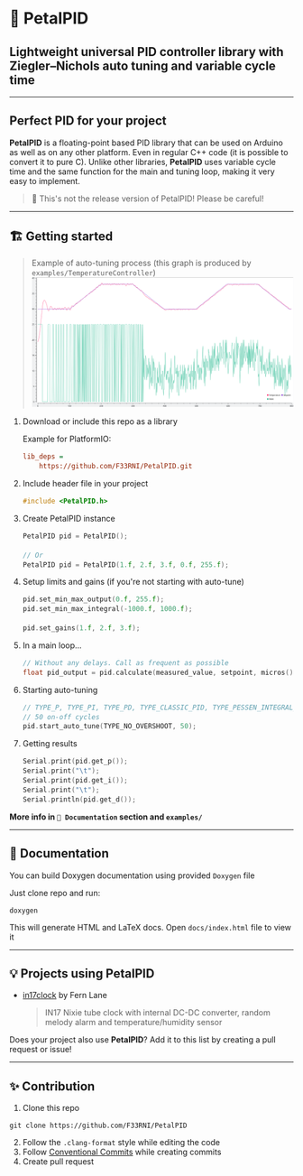 # 🌸 PetalPID

## Lightweight universal PID controller library with Ziegler–Nichols auto tuning and variable cycle time

----------

## Perfect PID for your project

**PetalPID** is a floating-point based PID library that can be used on Arduino as well as on any other platform. Even in regular C++ code (it is possible to convert it to pure C). Unlike other libraries, **PetalPID** uses variable cycle time and the same function for the main and tuning loop, making it very easy to implement.

> 🚧 This's not the release version of PetalPID! Please be careful!

----------

## 🏗️ Getting started

> Example of auto-tuning process (this graph is produced by `examples/TemperatureController`)
![Auto-tunning PID](assets/Snapshot%20[02:02:11].svg)

1. Download or include this repo as a library

    Example for PlatformIO:

    ```ini
    lib_deps =
        https://github.com/F33RNI/PetalPID.git
    ```

2. Include header file in your project

    ```cpp
    #include <PetalPID.h>
    ```

3. Create PetalPID instance

    ```cpp
    PetalPID pid = PetalPID();

    // Or
    PetalPID pid = PetalPID(1.f, 2.f, 3.f, 0.f, 255.f);
    ```

4. Setup limits and gains (if you're not starting with auto-tune)

    ```cpp
    pid.set_min_max_output(0.f, 255.f);
    pid.set_min_max_integral(-1000.f, 1000.f);
    
    pid.set_gains(1.f, 2.f, 3.f);
    ```

5. In a main loop...

    ```cpp
    // Without any delays. Call as frequent as possible
    float pid_output = pid.calculate(measured_value, setpoint, micros());
    ```

6. Starting auto-tuning

    ```cpp
    // TYPE_P, TYPE_PI, TYPE_PD, TYPE_CLASSIC_PID, TYPE_PESSEN_INTEGRAL_RULE, TYPE_SOME_OVERSHOOT, TYPE_NO_OVERSHOOT
    // 50 on-off cycles
    pid.start_auto_tune(TYPE_NO_OVERSHOOT, 50);
    ```

7. Getting results

    ```cpp
    Serial.print(pid.get_p());
    Serial.print("\t");
    Serial.print(pid.get_i());
    Serial.print("\t");
    Serial.println(pid.get_d());
    ```

**More info in `📄 Documentation` section and `examples/`**

----------

## 📄 Documentation

You can build Doxygen documentation using provided `Doxygen` file

Just clone repo and run:

```shell
doxygen
```

This will generate HTML and LaTeX docs. Open `docs/index.html` file to view it

----------

## 💡 Projects using PetalPID

- [in17clock](https://github.com/F33RNI/in17clock) by Fern Lane
    > IN17 Nixie tube clock with internal DC-DC converter, random melody alarm and temperature/humidity sensor

Does your project also use **PetalPID**? Add it to this list by creating a pull request or issue!

----------

## ✨ Contribution

1. Clone this repo

  ```shell
  git clone https://github.com/F33RNI/PetalPID
  ```

2. Follow the `.clang-format` style while editing the code
3. Follow [Conventional Commits](https://www.conventionalcommits.org/en/v1.0.0/#specification>) while creating commits
4. Create pull request
